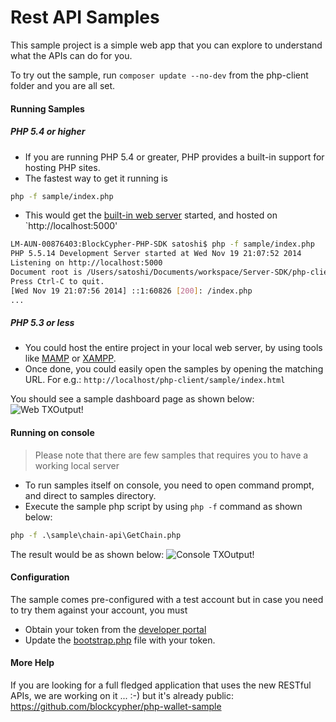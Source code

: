 Rest API Samples
================

This sample project is a simple web app that you can explore to understand what the APIs can do for you.

To try out the sample, run `composer update --no-dev` from the php-client folder and you are all set.

#### Running Samples

##### PHP 5.4 or higher
* If you are running PHP 5.4 or greater, PHP provides a built-in support for hosting PHP sites.
* The fastest way to get it running is
```bash
php -f sample/index.php
```
* This would get the [built-in web server](http://php.net/manual/en/features.commandline.webserver.php) started, and hosted on `http://localhost:5000'

```bash
LM-AUN-00876403:BlockCypher-PHP-SDK satoshi$ php -f sample/index.php
PHP 5.5.14 Development Server started at Wed Nov 19 21:07:52 2014
Listening on http://localhost:5000
Document root is /Users/satoshi/Documents/workspace/Server-SDK/php-client/sample
Press Ctrl-C to quit.
[Wed Nov 19 21:07:56 2014] ::1:60826 [200]: /index.php
...
```

##### PHP 5.3 or less

* You could host the entire project in your local web server, by using tools like [MAMP](http://www.mamp.info/en/) or [XAMPP](https://www.apachefriends.org/index.html).
* Once done, you could easily open the samples by opening the matching URL. For e.g.:
`http://localhost/php-client/sample/index.html`

You should see a sample dashboard page as shown below:
![Web TXOutput!](/sample/images/sample_web.png)

#### Running on console
> Please note that there are few samples that requires you to have a working local server

* To run samples itself on console, you need to open command prompt, and direct to samples directory.
* Execute the sample php script by using `php -f` command as shown below:
```bat
php -f .\sample\chain-api\GetChain.php
```

The result would be as shown below:
![Console TXOutput!](/sample/images/sample_console.png)
#### Configuration

The sample comes pre-configured with a test account but in case you need to try them against your account, you must

   * Obtain your token from the [developer portal](https://accounts.blockcypher.com/)
   * Update the [bootstrap.php](https://github.com/blockcypher/php-client/blob/master/sample/bootstrap.php#L32) file with your token.

#### More Help

If you are looking for a full fledged application that uses the new RESTful APIs, we are working on it ... :-) but it's already public:
https://github.com/blockcypher/php-wallet-sample
